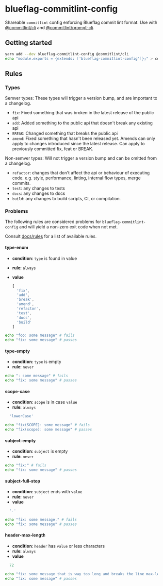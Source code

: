 # blueflag-commitlint-config

Shareable `commitlint` config enforcing Blueflag commit lint format.
Use with [@commitlint/cli](https://npm.im/@commitlint/cli) and [@commitlint/prompt-cli](https://npm.im/@commitlint/prompt-cli).

## Getting started

```sh
yarn add --dev blueflag-commitlint-config @commitlint/cli
echo "module.exports = {extends: ['blueflag-commitlint-config']};" > commitlint.config.js
```

## Rules

### Types

Semver types: These types will trigger a version bump, and are important to a changelog.

- `fix`: Fixed something that was broken in the latest release of the public api
- `add`: Added something to the public api that doesn't break any existing api
- `BREAK`: Changed something that breaks the public api
- `amend`: Fixed something that hasn't been released yet. Amends can only apply to changes introduced since the latest release. Can apply to previously committed fix, feat or BREAK.

Non-semver types: Will not trigger a version bump and can be omitted from a changelog.

- `refactor`: changes that don't affect the api or behaviour of executing code. e.g. style, performance, linting, internal flow types, merge commits.
- `test`: any changes to tests
- `docs`: any changes to docs
- `build`: any changes to build scripts, CI, or compilation.

### Problems

The following rules are considered problems for `blueflag-commitlint-config` and will yield a non-zero exit code when not met.

Consult [docs/rules](https://conventional-changelog.github.io/commitlint/#/reference-rules) for a list of available rules.

#### type-enum
* **condition**: `type` is found in value
* **rule**: `always`
* **value**

  ```js
  [
    'fix',
    'add',
    'break',
    'amend',
    'refactor',
    'test',
    'docs',
    'build'
  ]
  ```

```sh
echo "foo: some message" # fails
echo "fix: some message" # passes
```

#### type-empty
* **condition**: `type` is empty
* **rule**: `never`

```sh
echo ": some message" # fails
echo "fix: some message" # passes
```

#### scope-case
* **condition**: `scope` is in case `value`
* **rule**: `always`
```js
  'lowerCase'
```

```sh
echo "fix(SCOPE): some message" # fails
echo "fix(scope): some message" # passes
```

#### subject-empty
* **condition**: `subject` is empty
* **rule**: `never`

```sh
echo "fix:" # fails
echo "fix: some message" # passes
```

#### subject-full-stop
* **condition**: `subject` ends with `value`
* **rule**: `never`
* **value**
```js
  '.'
```

```sh
echo "fix: some message." # fails
echo "fix: some message" # passes
```


#### header-max-length
* **condition**: `header` has `value` or less characters
* **rule**: `always`
* **value**
```js
  72
```

```sh
echo "fix: some message that is way too long and breaks the line max-length by several characters" # fails
echo "fix: some message" # passes
```

